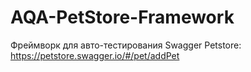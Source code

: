 # AQA-PetStore-Framework
Фреймворк для авто-тестирования Swagger Petstore: https://petstore.swagger.io/#/pet/addPet
